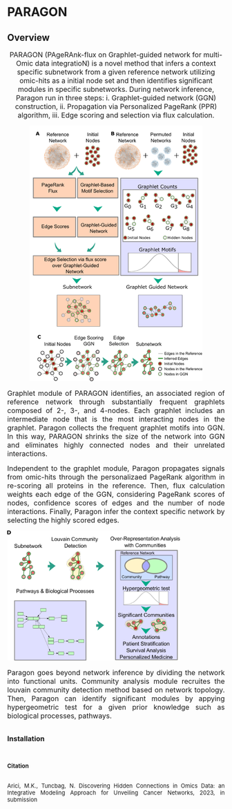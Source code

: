 # PARAGON 

## Overview  

<p align="center" font-weight="normal"><font size=3> PARAGON (PAgeRAnk-flux on Graphlet-guided network for multi-Omic data integratioN) is a novel method that infers a context specific subnetwork from a given reference network utilizing omic-hits as a initial node set and then identifies significant modules in specific subnetworks. During network inference, Paragon run in three steps:  i. Graphlet-guided network (GGN) construction, ii. Propagation via  Personalized PageRank (PPR) algorithm, iii. Edge scoring and selection via flux calculation. <font> <p> 


<p align="center">    
<img " src="Concepts/Network_Inference.png" width="400">
<p align="center">
<p style="text-align: justify;font-weight: normal;"><font size=3>Graphlet module of PARAGON identifies, an associated region of reference network through substantially frequent graphlets composed of 2-, 3-, and 4-nodes. Each graphlet includes an intermediate node that is the most interacting nodes in the graphlet. Paragon collects the frequent graphlet motifs into GGN. In this way, PARAGON shrinks the size of the network into GGN and eliminates highly connected nodes and their unrelated interactions. <font> <p>

<p style="text-align: justify;font-weight: normal;"><font size=3>Independent to the graphlet module, Paragon propagates signals from omic-hits through the personalizaed PageRank algorithm in re-scoring all proteins in the reference. Then, flux calculation weights each edge of the GGN, considering PageRank scores of nodes, confidence scores of edges and the number of node interactions. Finally, Paragon infer the context specific network by selecting the highly scored edges. <font> <p>

<img src="Concepts/Community__Analysis.png" width="400">
    
<p style="text-align: justify;font-weight: normal;"><font size=3>Paragon goes beyond network inference by dividing the network into functional units. Community analysis module recruites the louvain community detection method based on network topology. Then, Paragon can identify significant modules by appying hypergeometric test for a given prior knowledge such as biological processes, pathways. <font><p>     

## Installation 
<p style="text-align: justify; font-weight: normal;"> <font size=2>
    
## Citation <h2>      
    
<p style="text-align: justify; font-weight: normal;"> <font size=2>
Arici, M.K., Tuncbag, N. Discovering Hidden Connections in Omics Data: an Integrative Modeling Approach for Unveiling Cancer Networks, 2023, in submission <p>




